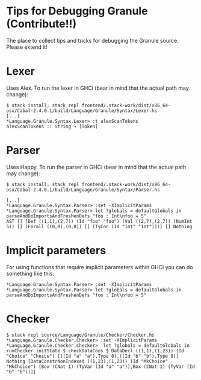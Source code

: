 # Tips for Debugging Granule (Contribute!!)

The place to collect tips and tricks for debugging the Granule source. Please extend it!

# Lexer

Uses Alex. To run the lexer in GHCi (bear in mind that the actual path may change):

```
$ stack install; stack repl frontend/.stack-work/dist/x86_64-osx/Cabal-2.4.0.1/build/Language/Granule/Syntax/Lexer.hs
[...]
*Language.Granule.Syntax.Lexer> :t alexScanTokens
alexScanTokens :: String → [Token]
```

# Parser

Uses Happy. To run the parser in GHCi (bear in mind that the actual path may change):

```
$ stack install; stack repl frontend/.stack-work/dist/x86_64-osx/Cabal-2.4.0.1/build/Language/Granule/Syntax/Parser.hs

[...]
*Language.Granule.Syntax.Parser> :set -XImplicitParams
*Language.Granule.Syntax.Parser> let ?globals = defaultGlobals in parseAndDoImportsAndFreshenDefs "foo : Int\nfoo = 5"
AST [] [Def ((1,1),(2,7)) (Id "foo" "foo") (Val ((2,7),(2,7)) (NumInt 5)) [] (Forall ((0,0),(0,0)) [] (TyCon (Id "Int" "Int")))] [] Nothing
```

# Implicit parameters

For using functions that require implicit parameters within GHCi you can do something like this:

```
*Language.Granule.Syntax.Parser> :set -XImplicitParams
*Language.Granule.Syntax.Parser> let ?globals = defaultGlobals in parseAndDoImportsAndFreshenDefs "foo : Int\nfoo = 5"
```

# Checker

```
$ stack repl source/Language/Granule/Checker/Checker.hs
*Language.Granule.Checker.Checker> :set -XImplicitParams
*Language.Granule.Checker.Checker>  let ?globals = defaultGlobals in runChecker initState $ checkDataCons $ DataDecl ((1,1),(1,23)) (Id "Choice" "Choice") [((Id "a" "a"),Type 0),((Id "b" "b"),Type 0)] Nothing [DataConstrNonIndexed ((1,23),(1,23)) (Id "MkChoice" "MkChoice") [Box (CNat 1) (TyVar (Id "a" "a")),Box (CNat 1) (TyVar (Id "b" "b"))]]
```
